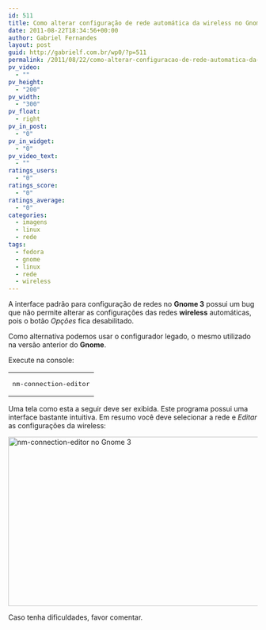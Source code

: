 ```yaml
---
id: 511
title: Como alterar configuração de rede automática da wireless no Gnome 3 Fedora 15
date: 2011-08-22T18:34:56+00:00
author: Gabriel Fernandes
layout: post
guid: http://gabrielf.com.br/wp0/?p=511
permalink: /2011/08/22/como-alterar-configuracao-de-rede-automatica-da-wireless-no-gnome-3-fedora-15/
pv_video:
  - ""
pv_height:
  - "200"
pv_width:
  - "300"
pv_float:
  - right
pv_in_post:
  - "0"
pv_in_widget:
  - "0"
pv_video_text:
  - ""
ratings_users:
  - "0"
ratings_score:
  - "0"
ratings_average:
  - "0"
categories:
  - imagens
  - linux
  - rede
tags:
  - fedora
  - gnome
  - linux
  - rede
  - wireless
---
```

A interface padrão para configuração de redes no **Gnome 3** possui um bug que não permite alterar as configurações das redes **wireless** automáticas, pois o botão _Opções_ fica desabilitado. 

Como alternativa podemos usar o configurador legado, o mesmo utilizado na versão anterior do **Gnome**.

Execute na console:

<!--more [CONTINUAR LENDO]-->

<div class="wp_codebox">
  <table>
    <tr id="p511104">
      <td class="code" id="p511code104">
        <pre class="bash" style="font-family:monospace;">nm-connection-editor</pre>
      </td>
    </tr>
  </table>
</div>

Uma tela como esta a seguir deve ser exibida. Este programa possui uma interface bastante intuitiva. Em resumo você deve selecionar a rede e _Editar_ as configurações da wireless:

[<img src="https://i2.wp.com/farm7.staticflickr.com/6081/6070572115_29fe5012b5_z.jpg?resize=566%2C341&#038;ssl=1" alt="nm-connection-editor no Gnome 3" width="566" height="341" data-recalc-dims="1" />](http://www.flickr.com/photos/nayamonia/6070572115/)

Caso tenha dificuldades, favor comentar.